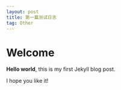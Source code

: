 ```yaml
---
layout: post
title: 第一篇测试日志
tag: Other
---
```


# Welcome

**Hello world**, this is my first Jekyll blog post.

I hope you like it!
